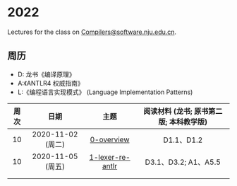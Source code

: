 # 2022

Lectures for the class on [Compilers@software.nju.edu.cn](https://github.com/orgs/courses-at-nju-by-hfwei/teams/compilers-course-at-nju-software/repositories).

## 周历

- D: 龙书《编译原理》
- A:《ANTLR4 权威指南》
- L:《编程语言实现模式》 (Language Implementation Patterns)

| 周次 | 日期 | 主题 | 阅读材料 (龙书; 原书第二版; 本科教学版) |
| :---: | :---: | :---: | :---: |
| 10 | 2020-11-02 (周二) | [0-overview](./0-overview/) | D1.1、D1.2 |
| 10 | 2020-11-05 (周五) | [1-lexer-re-antlr](./1-lexer-re-antlr/) | D3.1、D3.2; A1、A5.5 |
| | | |
| | | |